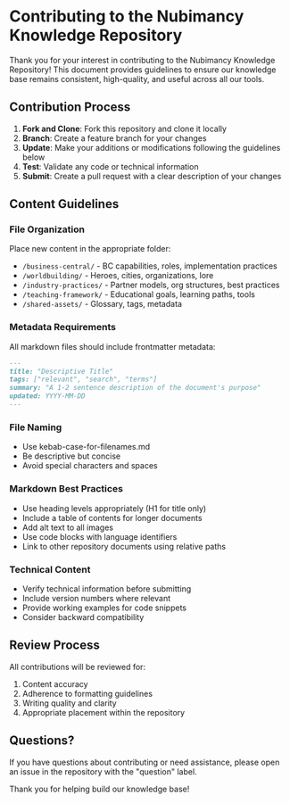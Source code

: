 # Contributing to the Nubimancy Knowledge Repository

Thank you for your interest in contributing to the Nubimancy Knowledge Repository! This document provides guidelines to ensure our knowledge base remains consistent, high-quality, and useful across all our tools.

## Contribution Process

1. **Fork and Clone**: Fork this repository and clone it locally
2. **Branch**: Create a feature branch for your changes
3. **Update**: Make your additions or modifications following the guidelines below
4. **Test**: Validate any code or technical information
5. **Submit**: Create a pull request with a clear description of your changes

## Content Guidelines

### File Organization

Place new content in the appropriate folder:

- `/business-central/` - BC capabilities, roles, implementation practices
- `/worldbuilding/` - Heroes, cities, organizations, lore
- `/industry-practices/` - Partner models, org structures, best practices
- `/teaching-framework/` - Educational goals, learning paths, tools
- `/shared-assets/` - Glossary, tags, metadata

### Metadata Requirements

All markdown files should include frontmatter metadata:

```markdown
---
title: "Descriptive Title"
tags: ["relevant", "search", "terms"]
summary: "A 1-2 sentence description of the document's purpose"
updated: YYYY-MM-DD
---
```

### File Naming

- Use kebab-case-for-filenames.md
- Be descriptive but concise
- Avoid special characters and spaces

### Markdown Best Practices

- Use heading levels appropriately (H1 for title only)
- Include a table of contents for longer documents
- Add alt text to all images
- Use code blocks with language identifiers
- Link to other repository documents using relative paths

### Technical Content

- Verify technical information before submitting
- Include version numbers where relevant
- Provide working examples for code snippets
- Consider backward compatibility

## Review Process

All contributions will be reviewed for:

1. Content accuracy
2. Adherence to formatting guidelines
3. Writing quality and clarity
4. Appropriate placement within the repository

## Questions?

If you have questions about contributing or need assistance, please open an issue in the repository with the "question" label.

Thank you for helping build our knowledge base!
